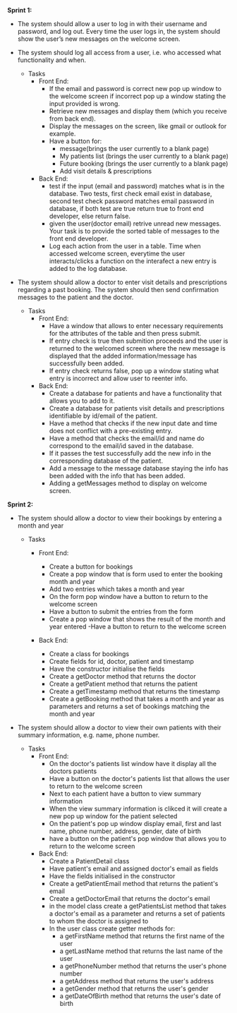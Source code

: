 **Sprint 1:**

- The system should allow a user to log in with their username and password, and 
  log out. Every time the user logs in, the system should show the user’s new 
  messages on the welcome screen. 
- The system should log all access from a user, i.e. who accessed what 
  functionality and when. 

    - Tasks
        - Front End:
            - If the email and password is correct new pop up window to the
              welcome screen if incorrect pop up a window stating the  input
              provided is wrong.  
            - Retrieve new messages and display them (which you receive from back 
              end).         
            - Display the messages on the screen, like gmail or outlook for 
              example. 
            - Have a button for: 
                - message(brings the user currently to a blank page) 
                - My patients list (brings the user currently to a blank page) 
                - Future booking (brings the user currently to a blank page) 
                - Add visit details & prescriptions 
        - Back End:
            - test if the input (email and password) matches what is in the 
              database. Two tests, first check email exist in database, second 
              test check password matches email password in database, if both 
              test are true return true to front end developer, else return false.
            - given the user(doctor email) retrive unread new messages. Your task 
              is to provide the sorted table of messages to the front end 
              developer.
            - Log each action from the user in a table. Time when accessed 
              welcome screen, everytime the user interacts/clicks a function on 
              the interafect a new entry is added to the log database.   



- The system should allow a doctor to enter visit details and prescriptions 
  regarding a past booking. The system should then send confirmation messages to 
  the patient and the doctor.
    - Tasks
        - Front End:
            - Have a window that allows to enter necessary  requirements for the 
              attributes of the table and then press submit.
            - If entry check is true then submition proceeds and the user is 
              returned to the welcomed screen where the new message is displayed 
              that the added information/message has successfully been added.
            - If entry check returns false,  pop up a window stating what entry 
              is incorrect and allow user to reenter info.   
        - Back End:
            - Create a database for patients and have a functionality that 
              allows you to add to it.
            - Create a database for patients visit details and prescriptions    
              identifiable by id/email of the patient.   
            - Have a method that checks if the new input date and time does not 
              conflict with a pre-existing entry.
            - Have a method that checks the email/id and name do correspond to 
              the email/id  saved in the database.
            - If it passes the test successfully add the new info in the 
              corresponding database of the patient.     
            - Add a message to the message database staying the info has been 
              added with the info that has been added. 
            - Adding a getMessages method to display on welcome screen.


**Sprint 2:**
  - The system should allow a doctor to view their bookings by entering a month and year
    - Tasks
      - Front End:
        - Create a button for bookings
        - Create a pop window that is form used to enter the booking month and year
        - Add two entries which takes a month and year
        - On the form pop window have a button to return to the welcome screen
        - Have a button to submit the entries from the form
        - Create a pop window that shows the result of the month and year entered
        -Have a button to return to the welcome screen
    
      - Back End:
        - Create a class for bookings
        - Create fields for id, doctor, patient and timestamp
        - Have the constructor initialise the fields
        - Create a getDoctor method that returns the doctor
        - Create a getPatient method that returns the patient
        - Create a getTimestamp method that returns the timestamp
        - Create a getBooking method that takes a month and year as parameters and returns a set of bookings matching the month and year



- The system should allow a doctor to view their own patients with their summary information, e.g. name, phone number.
  - Tasks
    - Front End:
      - On the doctor's patients list window have it display all the doctors patients
      - Have a button on the doctor's patients list that allows the user to return to the welcome screen
      - Next to each patient have a button to view summary information  
      - When the view summary information is clikced it will create a new pop up window for the patient selected
      - On the patient's pop up window display email, first and last name, phone number, address, gender, date of birth
      - have a button on the patient's pop window that allows you to return to the welcome screen
    - Back End:
      - Create a PatientDetail class
      - Have patient's email and assigned doctor's email as fields
      - Have the fields initialised in the constructor
      - Create a getPatientEmail method that returns the patient's email
      - Create a getDoctorEmail that returns the doctor's email 
      - in the model class create a getPatientsList method that takes a doctor's email as a parameter and returns a set of patients to whom the doctor 
        is assigned to
      - In the user class create getter methods for: 
        - a getFirstName method that returns the first name of the user
        - a getLastName method that returns the last name of the user
        - a getPhoneNumber method that returns the user's phone number 
        - a getAddress method that returns the user's address 
        - a getGender method that returns the user's gender 
        - a getDateOfBirth method that returns the user's date of birth 

















